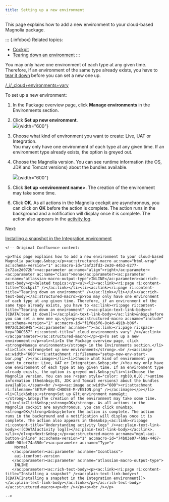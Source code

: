 ```yaml
---
title: Setting up a new environment
---
```


This page explains how to add a new environment to your cloud-based
Magnolia package.

::: {.infobox}
Related topics:

-   [Cockpit](/Magnolia+Cloud/Cockpit)
-   [Tearing down an
    environment](/Magnolia+Cloud/Managing+environments+using+the+Magnolia+cockpit/Tearing+down+an+environment)
:::

You may only have one environment of each type at any given time.
Therefore, if an environment of the same type already exists, you have
to [tear it
down](/Magnolia+Cloud/Managing+environments+using+the+Magnolia+cockpit/Tearing+down+an+environment)
before you can set a new one up.

[/\_i/\_cloud+environments+vary](!include)

To set up a new environment:

1.  In the Package overview page, click **Manage environments** in the
    Environments section.

2.  Click **Set up new environment**.\
    ![](/assets/cloud/setup-new-env-start-bar.png){width="600"}

3.  Choose what kind of environment you want to create: Live, UAT or
    Integration.\
    You may only have one environment of each type at any given time. If
    an environment type already exists, the option is greyed out.

4.  Choose the Magnolia version. You can see runtime information (the
    OS, JDK and Tomcat versions) about the bundles available.

    ![](/assets/cloud/SETUP-ENV-CHOOSE-M-VESION.png){width="600"}

5.  Click **Set up \<environment name\>**. The creation of the
    environment may take some time.

6.  Click **OK**. As all actions in the Magnolia cockpit are
    asynchronous, you can click on **OK** before the action is complete.
    The action runs in the background and a notification will display
    once it is complete. The action also appears in the [activity
    log](/Magnolia+Cloud/Cockpit/Understanding+activity+logs).

Next:

[Installing a snapshot in the Integration
environment](/Magnolia+Cloud/Installing+updates+using+the+Magnolia+cockpit/Installing+a+snapshot)

```{=html}
<!-- Original Confluence content:

<p>This page explains how to add a new environment to your cloud-based Magnolia package.&nbsp;</p><ac:structured-macro ac:name="html-wrap" ac:schema-version="1" ac:macro-id="3af23fd3-2e30-44b3-8277-2c72ac2d072b"><ac:parameter ac:name="align">right</ac:parameter><ac:parameter ac:name="class">menu</ac:parameter><ac:parameter ac:name="atlassian-macro-output-type">INLINE</ac:parameter><ac:rich-text-body><p>Related topics:</p><ul><li><ac:link><ri:page ri:content-title="Cockpit" /></ac:link></li><li><ac:link><ri:page ri:content-title="Tearing down an environment" /></ac:link></li></ul></ac:rich-text-body></ac:structured-macro><p>You may only have one environment of each type at any given time. Therefore, if an environment of the same type already exists, you have to <ac:link><ri:page ri:content-title="Tearing down an environment" /><ac:plain-text-link-body><![CDATA[tear it down]]></ac:plain-text-link-body></ac:link>&nbsp;before you can set a new one up.</p><p><ac:structured-macro ac:name="include" ac:schema-version="1" ac:macro-id="f1f6a5f6-8c4d-491b-b06f-9972d13eb945"><ac:parameter ac:name=""><ac:link><ri:page ri:space-key="DOCS57" ri:content-title="_cloud environments vary" /></ac:link></ac:parameter></ac:structured-macro></p><p>To set up a new environment:</p><ol><li>In the Package overview page, click <strong>Manage environments</strong> in the Environments section.</li><li>Click <strong>Set up new environment</strong>.<br /><ac:image ac:width="600"><ri:attachment ri:filename="setup-new-env-start-bar.png" /></ac:image></li><li>Choose what kind of environment you want to create: Live, UAT or Integration.&nbsp;<br />You may only have one environment of each type at any given time. If an environment type already exists, the option is greyed out.&nbsp;</li><li>Choose the Magnolia version. You can see r<span style="color: rgb(0,0,0);">untime information (the&nbsp;OS, JDK and Tomcat versions) about the bundles available.</span><br /><p><ac:image ac:width="600"><ri:attachment ri:filename="SETUP-ENV-CHOOSE-M-VESION.png" /></ac:image></p></li><li>Click&nbsp;<strong>Set up &lt;environment name&gt;</strong>.&nbsp;The creation of the environment may take some time.</li><li>Click&nbsp;<strong>OK</strong>. As all actions in the Magnolia cockpit are asynchronous, you can click on&nbsp;<strong>OK</strong>&nbsp;before the action is complete. The action runs in the background and a notification will display once it is complete. The action also appears in the&nbsp;<ac:link><ri:page ri:content-title="Understanding activity logs" /><ac:plain-text-link-body><![CDATA[activity log]]></ac:plain-text-link-body></ac:link>.</li></ol><p>Next:&nbsp;</p><ac:structured-macro ac:name="mgnl-aui-button-inline" ac:schema-version="1" ac:macro-id="74b03e07-4b9a-4467-a680-98fef74a350e"><ac:parameter ac:name="Type">
    Normal
   </ac:parameter><ac:parameter ac:name="IconClass">
    aui-iconfont-version
   </ac:parameter><ac:parameter ac:name="atlassian-macro-output-type">
    INLINE
   </ac:parameter><ac:rich-text-body><p><ac:link><ri:page ri:content-title="Installing a snapshot" /><ac:plain-text-link-body><![CDATA[Installing a snapshot in the Integration environment]]></ac:plain-text-link-body></ac:link></p></ac:rich-text-body></ac:structured-macro><p><br /></p><p><br /></p>

-->
```
